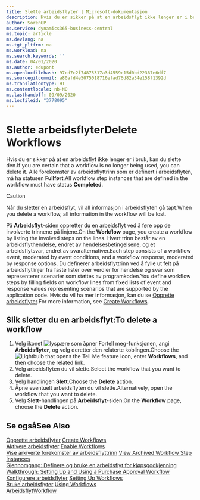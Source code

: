 ```yaml
---
title: Slette arbeidsflyter | Microsoft-dokumentasjon
description: Hvis du er sikker på at en arbeidsflyt ikke lenger er i bruk, kan du slette den. Alle forekomster av arbeidsflyttrinn som er definert i arbeidsflyten, må ha statusen **Fullført**.
author: SorenGP
ms.service: dynamics365-business-central
ms.topic: article
ms.devlang: na
ms.tgt_pltfrm: na
ms.workload: na
ms.search.keywords: ''
ms.date: 04/01/2020
ms.author: edupont
ms.openlocfilehash: 97cd7c2f74875317a3d4559c15d0bd22367e6df7
ms.sourcegitcommit: a80afd4e5075018716efad76d82a54e158f1392d
ms.translationtype: HT
ms.contentlocale: nb-NO
ms.lasthandoff: 09/09/2020
ms.locfileid: "3778095"
---
```

# <a name="delete-workflows"></a><span data-ttu-id="cb3bf-104">Slette arbeidsflyter</span><span class="sxs-lookup"><span data-stu-id="cb3bf-104">Delete Workflows</span></span>
<span data-ttu-id="cb3bf-105">Hvis du er sikker på at en arbeidsflyt ikke lenger er i bruk, kan du slette den.</span><span class="sxs-lookup"><span data-stu-id="cb3bf-105">If you are certain that a workflow is no longer being used, you can delete it.</span></span> <span data-ttu-id="cb3bf-106">Alle forekomster av arbeidsflyttrinn som er definert i arbeidsflyten, må ha statusen **Fullført**.</span><span class="sxs-lookup"><span data-stu-id="cb3bf-106">All workflow step instances that are defined in the workflow must have status **Completed**.</span></span>  

> [!CAUTION]  
>  <span data-ttu-id="cb3bf-107">Når du sletter en arbeidsflyt, vil all informasjon i arbeidsflyten gå tapt.</span><span class="sxs-lookup"><span data-stu-id="cb3bf-107">When you delete a workflow, all information in the workflow will be lost.</span></span>  

 <span data-ttu-id="cb3bf-108">På **Arbeidsflyt**-siden oppretter du en arbeidsflyt ved å føre opp de involverte trinnene på linjene.</span><span class="sxs-lookup"><span data-stu-id="cb3bf-108">On the **Workflow** page, you create a workflow by listing the involved steps on the lines.</span></span> <span data-ttu-id="cb3bf-109">Hvert trinn består av en arbeidsflythendelse, endret av hendelsesbetingelsene, og et arbeidsflytsvar, endret av svaralternativer.</span><span class="sxs-lookup"><span data-stu-id="cb3bf-109">Each step consists of a workflow event, moderated by event conditions, and a workflow response, moderated by response options.</span></span> <span data-ttu-id="cb3bf-110">Du definerer arbeidsflyttrinn ved å fylle ut felt på arbeidsflytlinjer fra faste lister over verdier for hendelse og svar som representerer scenarier som støttes av programkoden.</span><span class="sxs-lookup"><span data-stu-id="cb3bf-110">You define workflow steps by filling fields on workflow lines from fixed lists of event and response values representing scenarios that are supported by the application code.</span></span> <span data-ttu-id="cb3bf-111">Hvis du vil ha mer informasjon, kan du se [Opprette arbeidsflyter](across-how-to-create-workflows.md).</span><span class="sxs-lookup"><span data-stu-id="cb3bf-111">For more information, see [Create Workflows](across-how-to-create-workflows.md).</span></span>  

## <a name="to-delete-a-workflow"></a><span data-ttu-id="cb3bf-112">Slik sletter du en arbeidsflyt:</span><span class="sxs-lookup"><span data-stu-id="cb3bf-112">To delete a workflow</span></span>  
1.  <span data-ttu-id="cb3bf-113">Velg ikonet ![lyspære som åpner Fortell meg-funksjonen](media/ui-search/search_small.png "Fortell hva du vil gjøre"), angi **Arbeidsflyter**, og velg deretter den relaterte koblingen.</span><span class="sxs-lookup"><span data-stu-id="cb3bf-113">Choose the ![Lightbulb that opens the Tell Me feature](media/ui-search/search_small.png "Tell me what you want to do") icon, enter **Workflows**, and then choose the related link.</span></span>  
2.  <span data-ttu-id="cb3bf-114">Velg arbeidsflyten du vil slette.</span><span class="sxs-lookup"><span data-stu-id="cb3bf-114">Select the workflow that you want to delete.</span></span>  
3.  <span data-ttu-id="cb3bf-115">Velg handlingen **Slett**.</span><span class="sxs-lookup"><span data-stu-id="cb3bf-115">Choose the **Delete** action.</span></span>  
4.  <span data-ttu-id="cb3bf-116">Åpne eventuelt arbeidsflyten du vil slette.</span><span class="sxs-lookup"><span data-stu-id="cb3bf-116">Alternatively, open the workflow that you want to delete.</span></span>  
5.  <span data-ttu-id="cb3bf-117">Velg **Slett**-handlingen på **Arbeidsflyt**-siden.</span><span class="sxs-lookup"><span data-stu-id="cb3bf-117">On the **Workflow** page, choose the **Delete** action.</span></span>  

## <a name="see-also"></a><span data-ttu-id="cb3bf-118">Se også</span><span class="sxs-lookup"><span data-stu-id="cb3bf-118">See Also</span></span>  
 <span data-ttu-id="cb3bf-119">[Opprette arbeidsflyter](across-how-to-create-workflows.md) </span><span class="sxs-lookup"><span data-stu-id="cb3bf-119">[Create Workflows](across-how-to-create-workflows.md) </span></span>  
 <span data-ttu-id="cb3bf-120">[Aktivere arbeidsflyter](across-how-to-enable-workflows.md) </span><span class="sxs-lookup"><span data-stu-id="cb3bf-120">[Enable Workflows](across-how-to-enable-workflows.md) </span></span>  
 <span data-ttu-id="cb3bf-121">[Vise arkiverte forekomster av arbeidsflyttrinn](across-how-to-view-archived-workflow-step-instances.md) </span><span class="sxs-lookup"><span data-stu-id="cb3bf-121">[View Archived Workflow Step Instances](across-how-to-view-archived-workflow-step-instances.md) </span></span>  
 <span data-ttu-id="cb3bf-122">[Gjennomgang: Definere og bruke en arbeidsflyt for kjøpsgodkjenning](walkthrough-setting-up-and-using-a-purchase-approval-workflow.md) </span><span class="sxs-lookup"><span data-stu-id="cb3bf-122">[Walkthrough: Setting Up and Using a Purchase Approval Workflow](walkthrough-setting-up-and-using-a-purchase-approval-workflow.md) </span></span>  
 <span data-ttu-id="cb3bf-123">[Konfigurere arbeidsflyter](across-set-up-workflows.md) </span><span class="sxs-lookup"><span data-stu-id="cb3bf-123">[Setting Up Workflows](across-set-up-workflows.md) </span></span>  
 <span data-ttu-id="cb3bf-124">[Bruke arbeidsflyter](across-use-workflows.md) </span><span class="sxs-lookup"><span data-stu-id="cb3bf-124">[Using Workflows](across-use-workflows.md) </span></span>  
 [<span data-ttu-id="cb3bf-125">Arbeidsflyt</span><span class="sxs-lookup"><span data-stu-id="cb3bf-125">Workflow</span></span>](across-workflow.md)   
